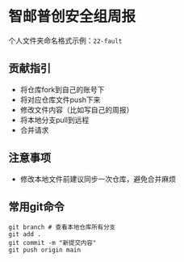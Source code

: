 # 智邮普创安全组周报

个人文件夹命名格式示例：`22-fault`
## 贡献指引

- 将仓库fork到自己的账号下
- 将对应仓库文件push下来
- 修改文件内容（比如写自己的周报）
- 将本地分支pull到远程
- 合并请求
## 注意事项

- 修改本地文件前建议同步一次仓库，避免合并麻烦
## 常用git命令

``` shell
git branch # 查看本地仓库所有分支
git add .
git commit -m "新提交内容"
git push origin main
```